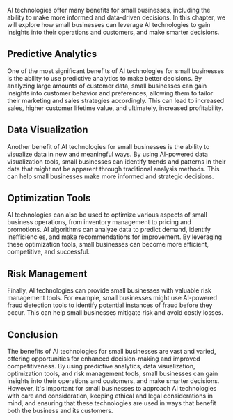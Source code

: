 
AI technologies offer many benefits for small businesses, including the ability to make more informed and data-driven decisions. In this chapter, we will explore how small businesses can leverage AI technologies to gain insights into their operations and customers, and make smarter decisions.

Predictive Analytics
--------------------

One of the most significant benefits of AI technologies for small businesses is the ability to use predictive analytics to make better decisions. By analyzing large amounts of customer data, small businesses can gain insights into customer behavior and preferences, allowing them to tailor their marketing and sales strategies accordingly. This can lead to increased sales, higher customer lifetime value, and ultimately, increased profitability.

Data Visualization
------------------

Another benefit of AI technologies for small businesses is the ability to visualize data in new and meaningful ways. By using AI-powered data visualization tools, small businesses can identify trends and patterns in their data that might not be apparent through traditional analysis methods. This can help small businesses make more informed and strategic decisions.

Optimization Tools
------------------

AI technologies can also be used to optimize various aspects of small business operations, from inventory management to pricing and promotions. AI algorithms can analyze data to predict demand, identify inefficiencies, and make recommendations for improvement. By leveraging these optimization tools, small businesses can become more efficient, competitive, and successful.

Risk Management
---------------

Finally, AI technologies can provide small businesses with valuable risk management tools. For example, small businesses might use AI-powered fraud detection tools to identify potential instances of fraud before they occur. This can help small businesses mitigate risk and avoid costly losses.

Conclusion
----------

The benefits of AI technologies for small businesses are vast and varied, offering opportunities for enhanced decision-making and improved competitiveness. By using predictive analytics, data visualization, optimization tools, and risk management tools, small businesses can gain insights into their operations and customers, and make smarter decisions. However, it's important for small businesses to approach AI technologies with care and consideration, keeping ethical and legal considerations in mind, and ensuring that these technologies are used in ways that benefit both the business and its customers.

